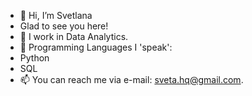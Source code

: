 - 👋 Hi, I’m Svetlana
- Glad to see you here!
- 👀 I work in Data Analytics. 
- 🌱 Programming Languages I 'speak':
- Python
- SQL
- 📫 You can reach me via e-mail: sveta.hq@gmail.com.

<!---
SvetlanaRedkina/SvetlanaRedkina is a ✨ special ✨ repository because its `README.md` (this file) appears on your GitHub profile.
You can click the Preview link to take a look at your changes.
--->
